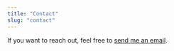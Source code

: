 ```yaml
---
title: "Contact"
slug: "contact"
---
```


If you want to reach out, feel free to <a href="mailto:danielsantilh@gmail.com" target="_blank">send me an email</a>.

<!-- Shameless plug... you can also follow me on IG as <a href="https://www.instagram.com/daniel.santil" target="_blank">@daniel.santil</a>. I know, I'm supposed to keep this site as professional as possible, but at least you'll get to know me a bit more over there :) -->